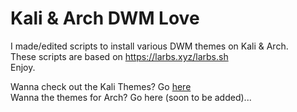# Kali &amp; Arch DWM Love

I made/edited scripts to install various DWM themes on Kali & Arch. <br>
These scripts are based on https://larbs.xyz/larbs.sh <br>
Enjoy. <br>

Wanna check out the Kali Themes? Go [here](https://github.com/blue-pho3nix/dwm-love/tree/main/Kali) <br>
Wanna the themes for Arch? Go here (soon to be added)... 
